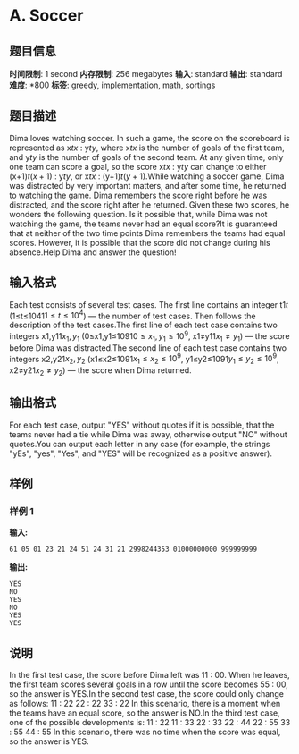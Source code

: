 # A. Soccer

## 题目信息

**时间限制**: 1 second
**内存限制**: 256 megabytes
**输入**: standard
**输出**: standard
**难度**: *800
**标签**: greedy, implementation, math, sortings

## 题目描述

Dima loves watching soccer. In such a game, the score on the scoreboard is represented as x$t$$x$ : y$t$$y$, where x$t$$x$ is the number of goals of the first team, and y$t$$y$ is the number of goals of the second team. At any given time, only one team can score a goal, so the score x$t$$x$ : y$t$$y$ can change to either (x+1)$t$$(x + 1)$ : y$t$$y$, or x$t$$x$ : (y+1)$t$$(y + 1)$.While watching a soccer game, Dima was distracted by very important matters, and after some time, he returned to watching the game. Dima remembers the score right before he was distracted, and the score right after he returned. Given these two scores, he wonders the following question. Is it possible that, while Dima was not watching the game, the teams never had an equal score?It is guaranteed that at neither of the two time points Dima remembers the teams had equal scores. However, it is possible that the score did not change during his absence.Help Dima and answer the question!

## 输入格式

Each test consists of several test cases. The first line contains an integer t$1$$t$ (1≤t≤104$1$$1 \le t \le 10^{4}$) — the number of test cases. Then follows the description of the test cases.The first line of each test case contains two integers x1,y1$1$$x_{1}, y_{1}$ (0≤x1,y1≤109$1$$0 \le x_{1}, y_{1} \le 10^{9}$, x1≠y1$1$$x_{1} \neq y_{1}$) — the score before Dima was distracted.The second line of each test case contains two integers x2,y2$1$$x_{2}, y_{2}$ (x1≤x2≤109$1$$x_{1} \le x_{2} \le 10^{9}$, y1≤y2≤109$1$$y_{1} \le y_{2} \le 10^{9}$, x2≠y2$1$$x_{2} \neq y_{2}$) — the score when Dima returned.

## 输出格式

For each test case, output "YES" without quotes if it is possible, that the teams never had a tie while Dima was away, otherwise output "NO" without quotes.You can output each letter in any case (for example, the strings "yEs", "yes", "Yes", and "YES" will be recognized as a positive answer).

## 样例

### 样例 1

**输入:**
```
61 05 01 23 21 24 51 24 31 21 2998244353 01000000000 999999999
```

**输出:**
```
YES
NO
YES
NO
YES
YES
```

## 说明

In the first test case, the score before Dima left was 1$1$ : 0$0$. When he leaves, the first team scores several goals in a row until the score becomes 5$5$ : 0$0$, so the answer is YES.In the second test case, the score could only change as follows: 1$1$ : 2$2$ 2$2$ : 2$2$ 3$3$ : 2$2$ In this scenario, there is a moment when the teams have an equal score, so the answer is NO.In the third test case, one of the possible developments is: 1$1$ : 2$2$ 1$1$ : 3$3$ 2$2$ : 3$3$ 2$2$ : 4$4$ 2$2$ : 5$5$ 3$3$ : 5$5$ 4$4$ : 5$5$ In this scenario, there was no time when the score was equal, so the answer is YES.
